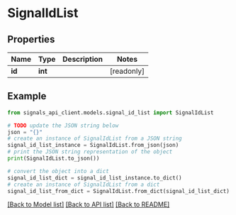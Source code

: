 # SignalIdList


## Properties

Name | Type | Description | Notes
------------ | ------------- | ------------- | -------------
**id** | **int** |  | [readonly] 

## Example

```python
from signals_api_client.models.signal_id_list import SignalIdList

# TODO update the JSON string below
json = "{}"
# create an instance of SignalIdList from a JSON string
signal_id_list_instance = SignalIdList.from_json(json)
# print the JSON string representation of the object
print(SignalIdList.to_json())

# convert the object into a dict
signal_id_list_dict = signal_id_list_instance.to_dict()
# create an instance of SignalIdList from a dict
signal_id_list_from_dict = SignalIdList.from_dict(signal_id_list_dict)
```
[[Back to Model list]](../README.md#documentation-for-models) [[Back to API list]](../README.md#documentation-for-api-endpoints) [[Back to README]](../README.md)



